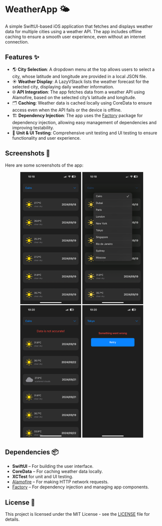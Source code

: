 # WeatherApp 🌤

A simple SwiftUI-based iOS application that fetches and displays weather data for multiple cities using a weather API. The app includes offline caching to ensure a smooth user experience, even without an internet connection.

## Features ✨

- 🌎 **City Selection**: A dropdown menu at the top allows users to select a city, whose latitude and longitude are provided in a local JSON file.
- ☀️ **Weather Display**: A LazyVStack lists the weather forecast for the selected city, displaying daily weather information.
- 🌐 **API Integration**: The app fetches data from a weather API using Alamofire, based on the selected city’s latitude and longitude.
- 🗂️ **Caching**: Weather data is cached locally using CoreData to ensure access even when the API fails or the device is offline.
- 🏗️ **Dependency Injection**: The app uses the [Factory](https://github.com/hmlongco/Factory) package for dependency injection, allowing easy management of dependencies and improving testability.
- 🧪 **Unit & UI Testing**: Comprehensive unit testing and UI testing to ensure functionality and user experience.

## Screenshots 📸

Here are some screenshots of the app:

<p align="center">
  <img src="ScreenShots/1.PNG" alt="Screenshot 1" width="200"/>
  <img src="ScreenShots/2.PNG" alt="Screenshot 2" width="200"/>
  <img src="ScreenShots/3.PNG" alt="Screenshot 3" width="200"/>
  <img src="ScreenShots/4.PNG" alt="Screenshot 4" width="200"/>
</p>

## Dependencies 📦

- **SwiftUI** – For building the user interface.
- **CoreData** – For caching weather data locally.
- **XCTest** for unit and UI testing.
- [Alamofire](https://github.com/Alamofire/Alamofire) – For making HTTP network requests.
- [Factory](https://github.com/hmlongco/Factory) – For dependency injection and managing app components.

## License 📄

This project is licensed under the MIT License - see the [LICENSE](LICENSE) file for details.
